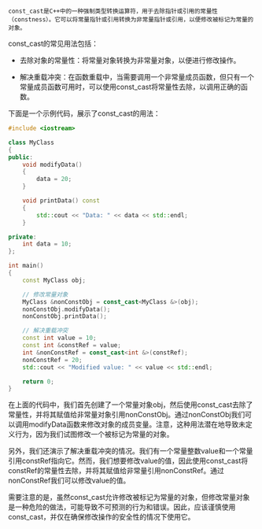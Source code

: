     const_cast是C++中的一种强制类型转换运算符，用于去除指针或引用的常量性（constness）。它可以将常量指针或引用转换为非常量指针或引用，以便修改被标记为常量的对象。

const_cast的常见用法包括：

* 去除对象的常量性：将常量对象转换为非常量对象，以便进行修改操作。

* 解决重载冲突：在函数重载中，当需要调用一个非常量成员函数，但只有一个常量成员函数可用时，可以使用const_cast将常量性去除，以调用正确的函数。

下面是一个示例代码，展示了const_cast的用法：

```cpp
#include <iostream>

class MyClass
{
public:
    void modifyData()
    {
        data = 20;
    }

    void printData() const
    {
        std::cout << "Data: " << data << std::endl;
    }

private:
    int data = 10;
};

int main()
{
    const MyClass obj;

    // 修改常量对象
    MyClass &nonConstObj = const_cast<MyClass &>(obj);
    nonConstObj.modifyData();
    nonConstObj.printData();

    // 解决重载冲突
    const int value = 10;
    const int &constRef = value;
    int &nonConstRef = const_cast<int &>(constRef);
    nonConstRef = 20;
    std::cout << "Modified value: " << value << std::endl;

    return 0;
}
```
在上面的代码中，我们首先创建了一个常量对象obj，然后使用const_cast去除了常量性，并将其赋值给非常量对象引用nonConstObj。通过nonConstObj我们可以调用modifyData函数来修改对象的成员变量。注意，这种用法潜在地导致未定义行为，因为我们试图修改一个被标记为常量的对象。

另外，我们还演示了解决重载冲突的情况。我们有一个常量整数value和一个常量引用constRef指向它。然而，我们想要修改value的值，因此使用const_cast将constRef的常量性去除，并将其赋值给非常量引用nonConstRef。通过nonConstRef我们可以修改value的值。

需要注意的是，虽然const_cast允许修改被标记为常量的对象，但修改常量对象是一种危险的做法，可能导致不可预测的行为和错误。因此，应该谨慎使用const_cast，并仅在确保修改操作的安全性的情况下使用它。